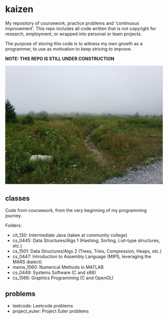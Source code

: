 # kaizen

My repository of coursework, practice problems and 'continuous improvement'. This repo includes all code written that is not copyright for research, employment, or wrapped into personal or team projects.

The purpose of storing this code is to witness my own growth as a programmer, to use as motivation to keep striving to improve.

__NOTE: THIS REPO IS STILL UNDER CONSTRUCTION__

![hiking_image](img/repo_img.jpg)

## classes

Code from coursework, from the very beginning of my programming journey.

Folders:

- cit_130: Intermediate Java (taken at community college)
- cs_0445: Data Structures/Algs 1 (Hashing, Sorting, List-type structures, etc.)
- cs_1501: Data Structures/Algs 2 (Trees, Tries, Compression, Heaps, etc.)
- cs_0447: Introduction to Assembly Language (MIPS, leveraging the MARS dialect)
- mems_1060: Numerical Methods in MATLAB
- cs_0449: Systems Software (C and x86)
- cs_1566: Graphics Programming (C and OpenGL)

## problems

- leetcode: Leetcode problems
- project_euler: Project Euler problems

